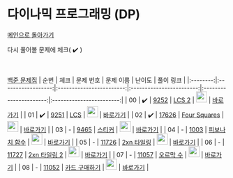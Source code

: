 # 다이나믹 프로그래밍 (DP)

[메인으로 돌아가기](https://github.com/dmswldk28/baekjoon)

다시 풀어볼 문제에 체크( :heavy_check_mark: )

<br>


[백준 문제집](https://www.acmicpc.net/problemset?sort=ac_desc&algo=25)
|   순번   |        체크         |        문제 번호         |        문제 이름         |         난이도          |        풀이 링크         |
|:--------:|:------------------:|:------------------------:|:------------------------:|:----------------------:|:------------------------:|
|   00     | :heavy_check_mark:  | [9252](https://www.acmicpc.net/problem/9252) | [LCS 2](https://www.acmicpc.net/problem/9252) | <img height="25px" width="25px" src="https://static.solved.ac/tier_small/12.svg"/> | [바로가기](./../DP/G4_9252.java) |
|   01     | :heavy_check_mark:  | [9251](https://www.acmicpc.net/problem/9251) | [LCS](https://www.acmicpc.net/problem/9251) | <img height="25px" width="25px" src="https://static.solved.ac/tier_small/11.svg"/> | [바로가기](./../DP/G5_9251.java) |
|   02     | :heavy_check_mark:  | [17626](https://www.acmicpc.net/problem/17626) | [Four Squares](https://www.acmicpc.net/problem/17626) | <img height="25px" width="25px" src="https://static.solved.ac/tier_small/8.svg"/> | [바로가기](./../DP/S3_17626.java) |
|   03     | -                    | [9465](https://www.acmicpc.net/problem/9465) | [스티커](https://www.acmicpc.net/problem/9465) | <img height="25px" width="25px" src="https://static.solved.ac/tier_small/10.svg"/> | [바로가기](./../DP/S1_9465.java) |
|   04     | -                    | [1003](https://www.acmicpc.net/problem/1003) | [피보나치 함수](https://www.acmicpc.net/problem/1003) | <img height="25px" width="25px" src="https://static.solved.ac/tier_small/8.svg"/> | [바로가기](./../DP/S3_1003.java) |
|   05     | -                    | [11726](https://www.acmicpc.net/problem/11726) | [2xn 타일링](https://www.acmicpc.net/problem/11726) | <img height="25px" width="25px" src="https://static.solved.ac/tier_small/8.svg"/> | [바로가기](./../DP/S3_11726.java) |
|   06     | -                    | [11727](https://www.acmicpc.net/problem/11727) | [2xn 타일링 2](https://www.acmicpc.net/problem/11727) | <img height="25px" width="25px" src="https://static.solved.ac/tier_small/8.svg"/> | [바로가기](./../DP/S3_11727.java) |
|   07     | -                    | [11057](https://www.acmicpc.net/problem/11057) | [오르막 수](https://www.acmicpc.net/problem/11057) | <img height="25px" width="25px" src="https://static.solved.ac/tier_small/10.svg"/> | [바로가기](./../DP/S1_11057.java) |
|   08     | -                    | [11052](https://www.acmicpc.net/problem/11052) | [카드 구매하기](https://www.acmicpc.net/problem/11052) | <img height="25px" width="25px" src="https://static.solved.ac/tier_small/10.svg"/> | [바로가기](./../DP/S1_11052.java) |
